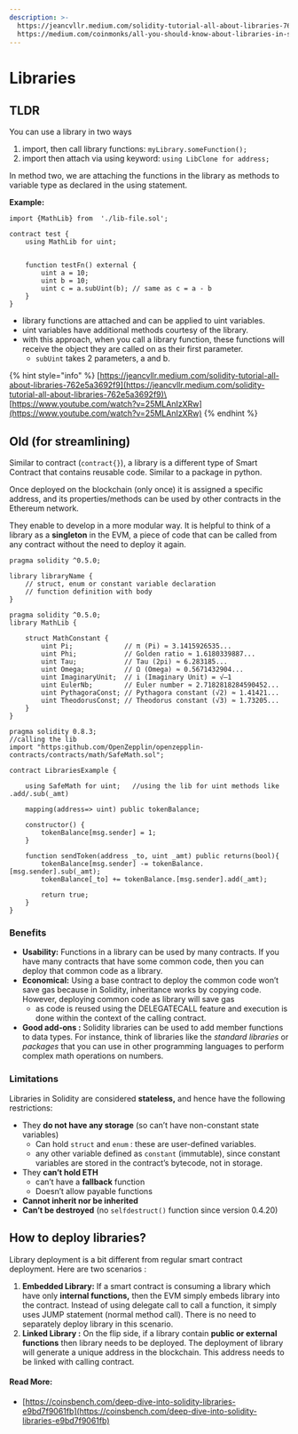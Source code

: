 ```yaml
---
description: >-
  https://jeancvllr.medium.com/solidity-tutorial-all-about-libraries-762e5a3692f9 
  https://medium.com/coinmonks/all-you-should-know-about-libraries-in-solidity-dd8bc953eae7
---
```


# Libraries

## TLDR

You can use a library in two ways

1. import, then call library functions: `myLibrary.someFunction();`
2. import then attach via using keyword: `using LibClone for address;`

In method two, we are attaching the functions in the library as methods to variable type as declared in the using statement.

**Example:**

```solidity
import {MathLib} from  './lib-file.sol';

contract test {
    using MathLib for uint;

    
    function testFn() external {
        uint a = 10;
        uint b = 10;
        uint c = a.subUint(b); // same as c = a - b
    }
}
```

* library functions are attached and can be applied to uint variables.
* uint variables have additional methods courtesy of the library.
* with this approach, when you call a library function, these functions will receive the object they are called on as their first parameter.
  * `subUint` takes 2 parameters, a and b.

{% hint style="info" %}
[https://jeancvllr.medium.com/solidity-tutorial-all-about-libraries-762e5a3692f9](https://jeancvllr.medium.com/solidity-tutorial-all-about-libraries-762e5a3692f9)\
[https://www.youtube.com/watch?v=25MLAnIzXRw](https://www.youtube.com/watch?v=25MLAnIzXRw)
{% endhint %}

## Old (for streamlining)

Similar to contract (`contract{}`), a library is a different type of Smart Contract that contains reusable code. Similar to a package in python.

Once deployed on the blockchain (only once) it is assigned a specific address, and its properties/methods can be used by other contracts in the Ethereum network.

They enable to develop in a more modular way. It is helpful to think of a library as a **singleton** in the EVM, a piece of code that can be called from any contract without the need to deploy it again.

```solidity
pragma solidity ^0.5.0;

library libraryName {
    // struct, enum or constant variable declaration
    // function definition with body
}

pragma solidity ^0.5.0;
library MathLib {
    
    struct MathConstant {
        uint Pi;             // π (Pi) ≈ 3.1415926535...
        uint Phi;            // Golden ratio ≈ 1.6180339887...
        uint Tau;            // Tau (2pi) ≈ 6.283185...
        uint Omega;          // Ω (Omega) ≈ 0.5671432904...
        uint ImaginaryUnit;  // i (Imaginary Unit) = √–1
        uint EulerNb;        // Euler number ≈ 2.7182818284590452...
        uint PythagoraConst; // Pythagora constant (√2) ≈ 1.41421... 
        uint TheodorusConst; // Theodorus constant (√3) ≈ 1.73205... 
    }   
}
```

```solidity
pragma solidity 0.8.3;
//calling the lib
import "https:github.com/OpenZepplin/openzepplin-contracts/contracts/math/SafeMath.sol";

contract LibrariesExample {

    using SafeMath for uint;   //using the lib for uint methods like .add/.sub(_amt)

    mapping(address=> uint) public tokenBalance;

    constructor() {
        tokenBalance[msg.sender] = 1;
    }

    function sendToken(address _to, uint _amt) public returns(bool){
        tokenBalance[msg.sender] -= tokenBalance.[msg.sender].sub(_amt);
        tokenBalance[_to] += tokenBalance.[msg.sender].add(_amt);

        return true;
    }
}
```

### Benefits <a href="#dbf7" id="dbf7"></a>

* **Usability:** Functions in a library can be used by many contracts. If you have many contracts that have some common code, then you can deploy that common code as a library.
* **Economical:** Using a base contract to deploy the common code won’t save gas because in Solidity, inheritance works by copying code. However, deploying common code as library will save gas&#x20;
  * as code is reused using the DELEGATECALL feature and execution is done within the context of the calling contract.&#x20;
* **Good add-ons :** Solidity libraries can be used to add member functions to data types. For instance, think of libraries like the _standard libraries_ or _packages_ that you can use in other programming languages to perform complex math operations on numbers.

### Limitations <a href="#84e2" id="84e2"></a>

Libraries in Solidity are considered **stateless,** and hence have the following restrictions:

* They **do not have any storage** (so can’t have non-constant state variables)
  * Can hold `struct` and `enum` : these are user-defined variables.
  * any other variable defined as `constant` (immutable), since constant variables are stored in the contract’s bytecode, not in storage.
* They **can’t hold ETH**&#x20;
  * can’t have a **fallback** function
  * Doesn’t allow payable functions&#x20;
* **Cannot inherit nor be inherited**
* **Can’t be destroyed** (no `selfdestruct()` function since version 0.4.20)

## How to deploy libraries?

Library deployment is a bit different from regular smart contract deployment. Here are two scenarios :

1. **Embedded Library:** If a smart contract is consuming a library which have only **internal functions,** then the EVM simply embeds library into the contract. Instead of using delegate call to call a function, it simply uses JUMP statement (normal method call). There is no need to separately deploy library in this scenario.
2. **Linked Library :** On the flip side, if a library contain **public or external functions** then library needs to be deployed. The deployment of library will generate a unique address in the blockchain. This address needs to be linked with calling contract.

#### Read More:

* [https://coinsbench.com/deep-dive-into-solidity-libraries-e9bd7f9061fb](https://coinsbench.com/deep-dive-into-solidity-libraries-e9bd7f9061fb)
